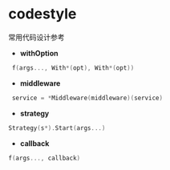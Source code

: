 # codestyle

常用代码设计参考

- **withOption** 
```go
 f(args..., With*(opt), With*(opt))
```
- **middleware** 
```go
 service = *Middleware(middleware)(service)
```
 - **strategy** 
 ```go
 Strategy(s*).Start(args...)
```
 - **callback** 
 ```go
 f(args..., callback)
```